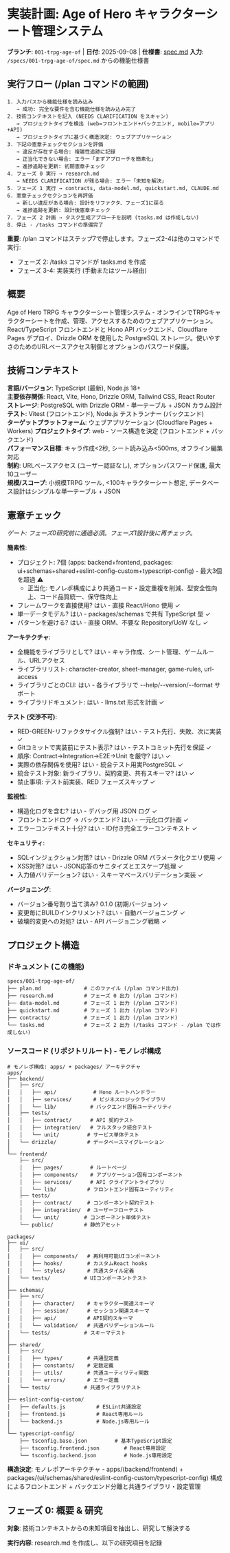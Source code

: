 # 実装計画: Age of Hero キャラクターシート管理システム

**ブランチ**: `001-trpg-age-of` | **日付**: 2025-09-08 | **仕様書**: [spec.md](./spec.md)
**入力**: `/specs/001-trpg-age-of/spec.md` からの機能仕様書

## 実行フロー (/plan コマンドの範囲)

```
1. 入力パスから機能仕様を読み込み
   → 成功: 完全な要件を含む機能仕様を読み込み完了
2. 技術コンテキストを記入 (NEEDS CLARIFICATION をスキャン)
   → プロジェクトタイプを検出 (web=フロントエンド+バックエンド, mobile=アプリ+API)
   → プロジェクトタイプに基づく構造決定: ウェブアプリケーション
3. 下記の憲章チェックセクションを評価
   → 違反が存在する場合: 複雑性追跡に記録
   → 正当化できない場合: エラー「まずアプローチを簡素化」
   → 進捗追跡を更新: 初期憲章チェック
4. フェーズ 0 実行 → research.md
   → NEEDS CLARIFICATION が残る場合: エラー「未知を解決」
5. フェーズ 1 実行 → contracts, data-model.md, quickstart.md, CLAUDE.md
6. 憲章チェックセクションを再評価
   → 新しい違反がある場合: 設計をリファクタ、フェーズ1に戻る
   → 進捗追跡を更新: 設計後憲章チェック
7. フェーズ 2 計画 → タスク生成アプローチを説明 (tasks.md は作成しない)
8. 停止 - /tasks コマンドの準備完了
```

**重要**: /plan コマンドはステップ7で停止します。フェーズ2-4は他のコマンドで実行:

- フェーズ 2: /tasks コマンドが tasks.md を作成
- フェーズ 3-4: 実装実行 (手動またはツール経由)

## 概要

Age of Hero TRPG キャラクターシート管理システム - オンラインでTRPGキャラクターシートを作成、管理、アクセスするためのウェブアプリケーション。React/TypeScript フロントエンドと Hono API バックエンド、Cloudflare Pages デプロイ、Drizzle ORM を使用した PostgreSQL ストレージ。使いやすさのためのURLベースアクセス制御とオプションのパスワード保護。

## 技術コンテキスト

**言語/バージョン**: TypeScript (最新), Node.js 18+  
**主要依存関係**: React, Vite, Hono, Drizzle ORM, Tailwind CSS, React Router  
**ストレージ**: PostgreSQL with Drizzle ORM - 単一テーブル + JSON カラム設計  
**テスト**: Vitest (フロントエンド), Node.js テストランナー (バックエンド)  
**ターゲットプラットフォーム**: ウェブアプリケーション (Cloudflare Pages + Workers)
**プロジェクトタイプ**: web - ソース構造を決定 (フロントエンド + バックエンド)  
**パフォーマンス目標**: キャラ作成<2秒, シート読み込み<500ms, オフライン編集対応  
**制約**: URLベースアクセス (ユーザー認証なし), オプションパスワード保護, 最大10ユーザー  
**規模/スコープ**: 小規模TRPG ツール, <100キャラクターシート想定, データベース設計はシンプルな単一テーブル + JSON

## 憲章チェック

_ゲート: フェーズ0研究前に通過必須。フェーズ1設計後に再チェック。_

**簡素性**:

- プロジェクト: 7個 (apps: backend+frontend, packages: ui+schemas+shared+eslint-config-custom+typescript-config) - 最大3個を超過 ⚠️
  - 正当化: モノレポ構成により共通コード・設定重複を削減、型安全性向上、コード品質統一、保守性向上
- フレームワークを直接使用? はい - 直接 React/Hono 使用 ✓
- 単一データモデル? はい - packages/schemas で共有 TypeScript 型 ✓
- パターンを避ける? はい - 直接 ORM、不要な Repository/UoW なし ✓

**アーキテクチャ**:

- 全機能をライブラリとして? はい - キャラ作成、シート管理、ゲームルール、URLアクセス
- ライブラリリスト: character-creator, sheet-manager, game-rules, url-access
- ライブラリごとのCLI: はい - 各ライブラリで --help/--version/--format サポート
- ライブラリドキュメント: はい - llms.txt 形式を計画 ✓

**テスト (交渉不可)**:

- RED-GREEN-リファクタサイクル強制? はい - テスト先行、失敗、次に実装 ✓
- Gitコミットで実装前にテスト表示? はい - テストコミット先行を保証 ✓
- 順序: Contract→Integration→E2E→Unit を厳守? はい ✓
- 実際の依存関係を使用? はい - 統合テスト用実PostgreSQL ✓
- 統合テスト対象: 新ライブラリ、契約変更、共有スキーマ? はい ✓
- 禁止事項: テスト前実装、RED フェーズスキップ ✓

**監視性**:

- 構造化ログを含む? はい - デバッグ用 JSON ログ ✓
- フロントエンドログ → バックエンド? はい - 一元化ログ計画 ✓
- エラーコンテキスト十分? はい - ID付き完全エラーコンテキスト ✓

**セキュリティ**:

- SQLインジェクション対策? はい - Drizzle ORM パラメータ化クエリ使用 ✓
- XSS対策? はい - JSON応答のサニタイズとエスケープ処理 ✓
- 入力値バリデーション? はい - スキーマベースバリデーション実装 ✓

**バージョニング**:

- バージョン番号割り当て済み? 0.1.0 (初期バージョン) ✓
- 変更毎にBUILDインクリメント? はい - 自動バージョニング ✓
- 破壊的変更への対処? はい - API バージョニング戦略 ✓

## プロジェクト構造

### ドキュメント (この機能)

```
specs/001-trpg-age-of/
├── plan.md              # このファイル (/plan コマンド出力)
├── research.md          # フェーズ 0 出力 (/plan コマンド)
├── data-model.md        # フェーズ 1 出力 (/plan コマンド)
├── quickstart.md        # フェーズ 1 出力 (/plan コマンド)
├── contracts/           # フェーズ 1 出力 (/plan コマンド)
└── tasks.md             # フェーズ 2 出力 (/tasks コマンド - /plan では作成しない)
```

### ソースコード (リポジトリルート) - モノレポ構成

```
# モノレポ構成: apps/ + packages/ アーキテクチャ
apps/
├── backend/
│   ├── src/
│   │   ├── api/            # Hono ルートハンドラー
│   │   ├── services/       # ビジネスロジックライブラリ
│   │   └── lib/           # バックエンド固有ユーティリティ
│   ├── tests/
│   │   ├── contract/      # API 契約テスト
│   │   ├── integration/   # フルスタック統合テスト
│   │   └── unit/         # サービス単体テスト
│   └── drizzle/          # データベースマイグレーション
│
└── frontend/
    ├── src/
    │   ├── pages/         # ルートページ
    │   ├── components/    # アプリケーション固有コンポーネント
    │   ├── services/      # API クライアントライブラリ
    │   └── lib/          # フロントエンド固有ユーティリティ
    ├── tests/
    │   ├── contract/     # コンポーネント契約テスト
    │   ├── integration/  # ユーザーフローテスト
    │   └── unit/        # コンポーネント単体テスト
    └── public/          # 静的アセット

packages/
├── ui/
│   ├── src/
│   │   ├── components/   # 再利用可能UIコンポーネント
│   │   ├── hooks/        # カスタムReact hooks
│   │   └── styles/       # 共通スタイル定義
│   └── tests/           # UIコンポーネントテスト
│
├── schemas/
│   ├── src/
│   │   ├── character/    # キャラクター関連スキーマ
│   │   ├── session/      # セッション関連スキーマ
│   │   ├── api/          # API契約スキーマ
│   │   └── validation/   # 共通バリデーションルール
│   └── tests/           # スキーマテスト
│
├── shared/
│   ├── src/
│   │   ├── types/        # 共通型定義
│   │   ├── constants/    # 定数定義
│   │   ├── utils/        # 共通ユーティリティ関数
│   │   └── errors/       # エラー定義
│   └── tests/           # 共通ライブラリテスト
│
├── eslint-config-custom/
│   ├── defaults.js          # ESLint共通設定
│   ├── frontend.js          # React専用ルール
│   └── backend.js           # Node.js専用ルール
│
└── typescript-config/
    ├── tsconfig.base.json         # 基本TypeScript設定
    ├── tsconfig.frontend.json        # React専用設定
    └── tsconfig.backend.json         # Node.js専用設定
```

**構造決定**: モノレポアーキテクチャ - apps/(backend/frontend) + packages/(ui/schemas/shared/eslint-config-custom/typescript-config) 構成によるフロントエンド + バックエンド分離と共通ライブラリ・設定管理

## フェーズ 0: 概要 & 研究

**対象**: 技術コンテキストからの未知項目を抽出し、研究して解決する

**実行内容**: research.md を作成し、以下の研究項目を記録
